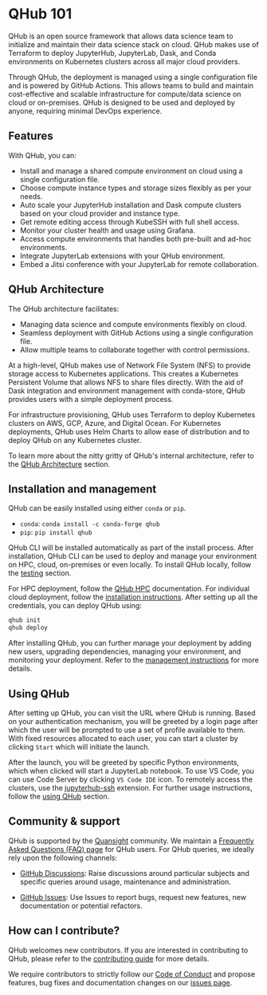 # QHub 101

QHub is an open source framework that allows data science team to initialize and maintain their data science stack on cloud. QHub makes use of Terraform to deploy JupyterHub,
JupyterLab, Dask, and Conda environments on Kubernetes clusters across all major cloud providers.

Through QHub, the deployment is managed using a single configuration file and is powered by GitHub Actions. This allows teams to build and maintain cost-effective and scalable
infrastructure for compute/data science on cloud or on-premises. QHub is designed to be used and deployed by anyone, requiring minimal DevOps experience.

## Features

With QHub, you can:

- Install and manage a shared compute environment on cloud using a single configuration file.
- Choose compute instance types and storage sizes flexibly as per your needs.
- Auto scale your JupyterHub installation and Dask compute clusters based on your cloud provider and instance type.
- Get remote editing access through KubeSSH with full shell access.
- Monitor your cluster health and usage using Grafana.
- Access compute environments that handles both pre-built and ad-hoc environments.
- Integrate JupyterLab extensions with your QHub environment.
- Embed a Jitsi conference with your JupyterLab for remote collaboration.

## QHub Architecture

The QHub architecture facilitates:

- Managing data science and compute environments flexibly on cloud.
- Seamless deployment with GitHub Actions using a single configuration file.
- Allow multiple teams to collaborate together with control permissions.

At a high-level, QHub makes use of Network File System (NFS) to provide storage access to Kubernetes applications. This creates a Kubernetes Persistent Volume that allows NFS to
share files directly. With the aid of Dask integration and environment management with conda-store, QHub provides users with a simple deployment process.

For infrastructure provisioning, QHub uses Terraform to deploy Kubernetes clusters on AWS, GCP, Azure, and Digital Ocean. For Kubernetes deployments, QHub uses Helm Charts to allow
ease of distribution and to deploy QHub on any Kubernetes cluster.

To learn more about the nitty gritty of QHub's internal architecture, refer to the [QHub Architecture](../dev_guide/architecture.md) section.

## Installation and management

QHub can be easily installed using either `conda` or `pip`.

- `conda`: `conda install -c conda-forge qhub`
- `pip`: `pip install qhub`

QHub CLI will be installed automatically as part of the install process. After installation, QHub CLI can be used to deploy and manage your environment on HPC, cloud, on-premises
or even locally. To install QHub locally, follow the [testing](../dev_guide/testing.md) section.

For HPC deployment, follow the [QHub HPC](https://hpc.qhub.dev/en/latest/) documentation. For individual cloud deployment, follow the
[installation instructions](../installation/setup.md). After setting up all the credentials, you can deploy QHub using:

```sh
qhub init
qhub deploy
```

After installing QHub, you can further manage your deployment by adding new users, upgrading dependencies, managing your environment, and monitoring your deployment. Refer to the
[management instructions](../installation/management.md) for more details.

## Using QHub

After setting up QHub, you can visit the URL where QHub is running. Based on your authentication mechanism, you will be greeted by a login page after which the user will be
prompted to use a set of profile available to them. With fixed resources allocated to each user, you can start a cluster by clicking `Start` which will initiate the launch.

After the launch, you will be greeted by specific Python environments, which when clicked will start a JupyterLab notebook. To use VS Code, you can use Code Server by clicking
`VS Code IDE` icon. To remotely access the clusters, use the [jupyterhub-ssh](https://github.com/yuvipanda/jupyterhub-ssh) extension. For further usage instructions, follow the
[using QHub](../user_guide/index.md) section.

## Community & support

QHub is supported by the [Quansight](https://quansight.com) community. We maintain a
[Frequently Asked Questions (FAQ) page](https://github.com/Quansight/qhub/blob/main/docs/source/user_guide/faq.md) for QHub users. For QHub queries, we ideally rely upon the
following channels:

- [GitHub Discussions](https://github.com/Quansight/qhub/discussions): Raise discussions around particular subjects and specific queries around usage, maintenance and
  administration.

- [GitHub Issues](https://github.com/Quansight/qhub/issues/new/choose): Use Issues to report bugs, request new features, new documentation or potential refactors.

## How can I contribute?

QHub welcomes new contributors. If you are interested in contributing to QHub, please refer to the [contributing guide](../dev_guide/contribution.md) for more details.

We require contributors to strictly follow our [Code of Conduct](https://github.com/Quansight/.github/blob/master/CODE_OF_CONDUCT.md) and propose features, bug fixes and
documentation changes on our [issues page](https://github.com/Quansight/qhub/issues/new/choose).
